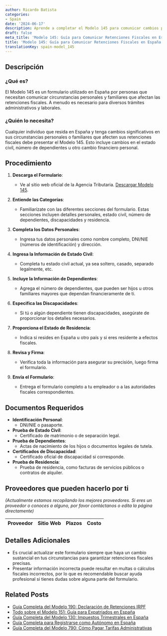 ```yaml
---
author: Ricardo Batista
categories:
- Spain
date: '2024-06-17'
description: Aprende a completar el Modelo 145 para comunicar cambios personales y familiares que afectan las retenciones fiscales en España. Sigue estos pasos detallados.
draft: false
meta_title: 'Modelo 145: Guía para Comunicar Retenciones Fiscales en España'
title: 'Modelo 145: Guía para Comunicar Retenciones Fiscales en España'
translationKey: spain-model_145
---
```



## Descripción
### ¿Qué es?
El Modelo 145 es un formulario utilizado en España por personas que necesitan comunicar circunstancias personales y familiares que afectan las retenciones fiscales. A menudo es necesario para diversos trámites administrativos y laborales.

### ¿Quién lo necesita?
Cualquier individuo que resida en España y tenga cambios significativos en sus circunstancias personales o familiares que afecten sus retenciones fiscales debe presentar el Modelo 145. Esto incluye cambios en el estado civil, número de dependientes u otro cambio financiero personal.

## Procedimiento

1. **Descarga el Formulario**:
   - Ve al sitio web oficial de la Agencia Tributaria. [Descargar Modelo 145](https://sede.agenciatributaria.gob.es).

2. **Entiende las Categorías**:
   - Familiarízate con las diferentes secciones del formulario. Estas secciones incluyen detalles personales, estado civil, número de dependientes, discapacidades y residencia.

3. **Completa los Datos Personales**:
   - Ingresa tus datos personales como nombre completo, DNI/NIE (números de identificación) y dirección.

4. **Ingresa la Información de Estado Civil**:
   - Completa tu estado civil actual, ya sea soltero, casado, separado legalmente, etc.

5. **Incluye la Información de Dependientes**:
   - Agrega el número de dependientes, que pueden ser hijos u otros familiares mayores que dependan financieramente de ti.

6. **Especifica las Discapacidades**:
   - Si tú o algún dependiente tienen discapacidades, asegúrate de proporcionar los detalles necesarios.

7. **Proporciona el Estado de Residencia**:
   - Indica si resides en España u otro país y si eres residente a efectos fiscales.

8. **Revisa y Firma**:
   - Verifica toda la información para asegurar su precisión, luego firma el formulario.

9. **Envía el Formulario**:
   - Entrega el formulario completo a tu empleador o a las autoridades fiscales correspondientes.

## Documentos Requeridos
- **Identificación Personal**:
  - DNI/NIE o pasaporte.
- **Prueba de Estado Civil**:
  - Certificado de matrimonio o de separación legal.
- **Prueba de Dependientes**:
  - Actas de nacimiento de los hijos o documentos legales de tutela.
- **Certificados de Discapacidad**:
  - Certificado oficial de discapacidad si corresponde.
- **Prueba de Residencia**:
  - Prueba de residencia, como facturas de servicios públicos o contratos de alquiler.

## Proveedores que pueden hacerlo por ti
_(Actualmente estamos recopilando los mejores proveedores. Si eres un proveedor o conoces a alguno, por favor contáctanos o edita la página directamente)_

| Proveedor       |     Sitio Web    |     Plazos    |       Costo      |
| :-------------: | :-------------: |  :-------------: | :-------------: |

## Detalles Adicionales
- Es crucial actualizar este formulario siempre que haya un cambio sustancial en tus circunstancias para garantizar retenciones fiscales precisas.
- Presentar información incorrecta puede resultar en multas o cálculos fiscales incorrectos, por lo que es recomendable buscar ayuda profesional si tienes dudas sobre alguna parte del formulario.

## Related Posts

- [Guía Completa del Modelo 190: Declaración de Retenciones IRPF](https://tramitit.com/es/guides/spain/modelo_190/)
- [Todo sobre el Modelo 151: Guía para Expatriados en España](https://tramitit.com/es/guides/spain/modelo_151/)
- [Guía Completa del Modelo 130: Impuestos Trimestrales en España](https://tramitit.com/es/guides/spain/modelo_130/)
- [Guía Completa para Registrarse como Autónomo en España](https://tramitit.com/es/guides/spain/modelo_036/)
- [Guía Completa del Modelo 790: Cómo Pagar Tarifas Administrativas](https://tramitit.com/es/guides/spain/modelo_790/)
